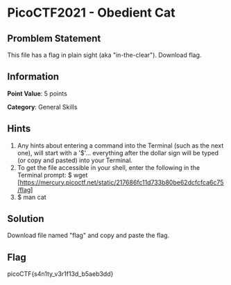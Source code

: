 # PicoCTF2021 - Obedient Cat

## Promblem Statement

This file has a flag in plain sight (aka "in-the-clear"). Download flag.

## Information

**Point Value**: 5 points

**Category**: General Skills

## Hints

1. Any hints about entering a command into the Terminal (such as the next one), will start with a '$'... everything after the dollar sign will be typed (or copy and pasted) into your Terminal.
2. To get the file accessible in your shell, enter the following in the Terminal prompt: $ wget [https://mercury.picoctf.net/static/217686fc11d733b80be62dcfcfca6c75/flag]
3. $ man cat

## Solution

Download file named "flag" and copy and paste the flag.

## Flag

picoCTF{s4n1ty_v3r1f13d_b5aeb3dd}
